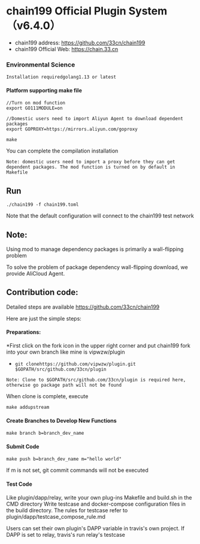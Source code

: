 # chain199 Official Plugin System（v6.4.0）

* chain199 address: https://github.com/33cn/chain199
* chain199 Official Web: https://chain.33.cn

### Environmental Science

```
Installation requiredgolang1.13 or latest

```

#### Platform supporting make file

```
//Turn on mod function
export GO111MODULE=on

//Domestic users need to import Aliyun Agent to download dependent packages
export GOPROXY=https://mirrors.aliyun.com/goproxy

make
```
You can complete the compilation installation

```
Note: domestic users need to import a proxy before they can get dependent packages. The mod function is turned on by default in Makefile
```

## Run

```
./chain199 -f chain199.toml
```
Note that the default configuration will connect to the chain199 test network

## Note:

Using mod to manage dependency packages is primarily a wall-flipping problem

To solve the problem of package dependency wall-flipping download, we provide AliCloud Agent.


## Contribution code:

Detailed steps are available https://github.com/33cn/chain199

Here are just the simple steps:

#### Preparations:

*First click on the fork icon in the upper right corner and put chain199 fork into your own branch like mine is vipwzw/plugin

* `git clonehttps://github.com/vipwzw/plugin.git $GOPATH/src/github.com/33cn/plugin`
```
Note: Clone to $GOPATH/src/github.com/33cn/plugin is required here, otherwise go package path will not be found
```

When clone is complete, execute
```
make addupstream
```

#### Create Branches to Develop New Functions

```
make branch b=branch_dev_name
```
#### Submit Code

```
make push b=branch_dev_name m="hello world"
```
If m is not set, git commit commands will not be executed

#### Test Code
Like plugin/dapp/relay, write your own plug-ins Makefile and build.sh in the CMD directory
Write testcase and docker-compose configuration files in the build directory.
The rules for testcase refer to plugin/dapp/testcase_compose_rule.md

Users can set their own plugin's DAPP variable in travis's own project. If DAPP is set to relay, travis's run relay's testcase

